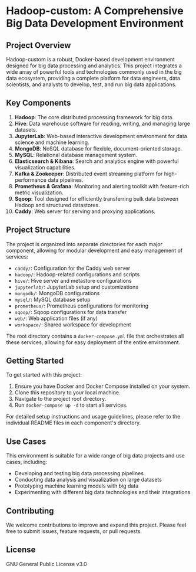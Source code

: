 # Hadoop-custom: A Comprehensive Big Data Development Environment

## Project Overview

Hadoop-custom is a robust, Docker-based development environment designed for big data processing and analytics. This project integrates a wide array of powerful tools and technologies commonly used in the big data ecosystem, providing a complete platform for data engineers, data scientists, and analysts to develop, test, and run big data applications.

## Key Components

1. **Hadoop**: The core distributed processing framework for big data.
2. **Hive**: Data warehouse software for reading, writing, and managing large datasets.
3. **JupyterLab**: Web-based interactive development environment for data science and machine learning.
4. **MongoDB**: NoSQL database for flexible, document-oriented storage.
5. **MySQL**: Relational database management system.
6. **Elasticsearch & Kibana**: Search and analytics engine with powerful visualization capabilities.
7. **Kafka & Zookeeper**: Distributed event streaming platform for high-performance data pipelines.
8. **Prometheus & Grafana**: Monitoring and alerting toolkit with feature-rich metric visualization.
9. **Sqoop**: Tool designed for efficiently transferring bulk data between Hadoop and structured datastores.
10. **Caddy**: Web server for serving and proxying applications.

## Project Structure

The project is organized into separate directories for each major component, allowing for modular development and easy management of services:

- `caddy/`: Configuration for the Caddy web server
- `hadoop/`: Hadoop-related configurations and scripts
- `hive/`: Hive server and metastore configurations
- `jupyterlab/`: JupyterLab setup and customizations
- `mongodb/`: MongoDB configurations
- `mysql/`: MySQL database setup
- `prometheus/`: Prometheus configurations for monitoring
- `sqoop/`: Sqoop configurations for data transfer
- `web/`: Web application files (if any)
- `workspace/`: Shared workspace for development

The root directory contains a `docker-compose.yml` file that orchestrates all these services, allowing for easy deployment of the entire environment.

## Getting Started

To get started with this project:

1. Ensure you have Docker and Docker Compose installed on your system.
2. Clone this repository to your local machine.
3. Navigate to the project root directory.
4. Run `docker-compose up -d` to start all services.

For detailed setup instructions and usage guidelines, please refer to the individual README files in each component's directory.

## Use Cases

This environment is suitable for a wide range of big data projects and use cases, including:

- Developing and testing big data processing pipelines
- Conducting data analysis and visualization on large datasets
- Prototyping machine learning models with big data
- Experimenting with different big data technologies and their integrations

## Contributing

We welcome contributions to improve and expand this project. Please feel free to submit issues, feature requests, or pull requests.

## License

GNU General Public License v3.0
